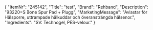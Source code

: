 {
  "ItemNr": "245142",
  "Title": "test",
  "Brand": "Rehband",
  "Description": "93220=S Bone Spur Pad + Plugg",
  "MarketingMessage": "Avlastar för Hälsporre, uttrampade hälkuddar och överansträngda hälsenor.",
  "Ingredients": "SV: Technogel, PES-velour."
}